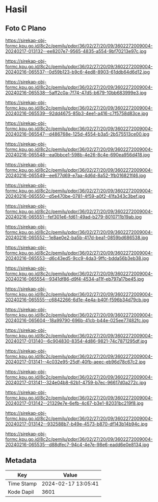 # Hasil

## Foto C Plano

https://sirekap-obj-formc.kpu.go.id/8c2c/pemilu/pdpr/36/02/27/20/09/3602272009004-20240217-013132--ee8207e7-9565-4835-a554-9bf70213e97c.jpg

https://sirekap-obj-formc.kpu.go.id/8c2c/pemilu/pdpr/36/02/27/20/09/3602272009004-20240216-065537--0d59b123-b9c6-4ed8-8903-61ddb64d6d12.jpg

https://sirekap-obj-formc.kpu.go.id/8c2c/pemilu/pdpr/36/02/27/20/09/3602272009004-20240216-065538--5aff2c0a-7f74-47d5-b679-10bb683999e3.jpg

https://sirekap-obj-formc.kpu.go.id/8c2c/pemilu/pdpr/36/02/27/20/09/3602272009004-20240216-065539--92dd4675-85b3-4ee1-a416-c7f5758d83ce.jpg

https://sirekap-obj-formc.kpu.go.id/8c2c/pemilu/pdpr/36/02/27/20/09/3602272009004-20240216-065547--d486768e-125d-4554-b3a5-2b575513ce00.jpg

https://sirekap-obj-formc.kpu.go.id/8c2c/pemilu/pdpr/36/02/27/20/09/3602272009004-20240216-065548--ea0bbce1-598b-4e26-8c4e-690ea956d418.jpg

https://sirekap-obj-formc.kpu.go.id/8c2c/pemilu/pdpr/36/02/27/20/09/3602272009004-20240216-065549--ee677d69-e7aa-4d6d-8a52-1fb016821f46.jpg

https://sirekap-obj-formc.kpu.go.id/8c2c/pemilu/pdpr/36/02/27/20/09/3602272009004-20240216-065550--d5e470be-0781-4f59-a0f2-41fa343c3bef.jpg

https://sirekap-obj-formc.kpu.go.id/8c2c/pemilu/pdpr/36/02/27/20/09/3602272009004-20240216-065551--fef301e6-fd61-49ad-b279-8010711b19ab.jpg

https://sirekap-obj-formc.kpu.go.id/8c2c/pemilu/pdpr/36/02/27/20/09/3602272009004-20240216-065552--1e8ae0e2-ba5b-417d-bea1-0859bd686538.jpg

https://sirekap-obj-formc.kpu.go.id/8c2c/pemilu/pdpr/36/02/27/20/09/3602272009004-20240216-065553--d6c43ed5-9cc9-4da3-9ffc-bdda56b3eb38.jpg

https://sirekap-obj-formc.kpu.go.id/8c2c/pemilu/pdpr/36/02/27/20/09/3602272009004-20240216-065554--9341df86-d9f4-4534-a11f-eb797a17be45.jpg

https://sirekap-obj-formc.kpu.go.id/8c2c/pemilu/pdpr/36/02/27/20/09/3602272009004-20240216-065555--c6842266-6d1e-4e4a-b40f-f596b34d79cb.jpg

https://sirekap-obj-formc.kpu.go.id/8c2c/pemilu/pdpr/36/02/27/20/09/3602272009004-20240216-065604--18a99790-696b-41cb-b44e-025ee77482fc.jpg

https://sirekap-obj-formc.kpu.go.id/8c2c/pemilu/pdpr/36/02/27/20/09/3602272009004-20240217-013140--6c904830-8354-4d86-9821-74c7871295df.jpg

https://sirekap-obj-formc.kpu.go.id/8c2c/pemilu/pdpr/36/02/27/20/09/3602272009004-20240217-013141--4c032e95-25df-40fb-aeec-eb96d78c67c2.jpg

https://sirekap-obj-formc.kpu.go.id/8c2c/pemilu/pdpr/36/02/27/20/09/3602272009004-20240217-013141--324e04b8-62b1-4759-b7ec-96617d0a272c.jpg

https://sirekap-obj-formc.kpu.go.id/8c2c/pemilu/pdpr/36/02/27/20/09/3602272009004-20240217-013142--21329e7e-6efb-4c67-b3e1-82031bc219f8.jpg

https://sirekap-obj-formc.kpu.go.id/8c2c/pemilu/pdpr/36/02/27/20/09/3602272009004-20240217-013142--932588b7-b49e-4573-b870-df143b14b94c.jpg

https://sirekap-obj-formc.kpu.go.id/8c2c/pemilu/pdpr/36/02/27/20/09/3602272009004-20240216-065535--d88dfec7-94c4-4e7e-98e6-eadd6e0e8134.jpg


## Metadata

| Key        | Value               |
| ---------- | ------------------- |
| Time Stamp | 2024-02-17 13:05:41 |
| Kode Dapil | 3601                |



